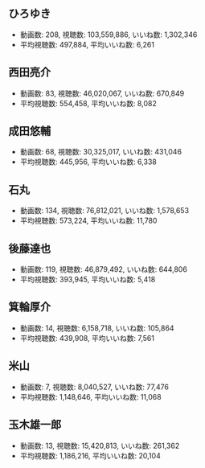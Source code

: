 ## ひろゆき

-   動画数: 208, 視聴数: 103,559,886, いいね数: 1,302,346
-   平均視聴数: 497,884, 平均いいね数: 6,261

## 西田亮介

-   動画数: 83, 視聴数: 46,020,067, いいね数: 670,849
-   平均視聴数: 554,458, 平均いいね数: 8,082

## 成田悠輔

-   動画数: 68, 視聴数: 30,325,017, いいね数: 431,046
-   平均視聴数: 445,956, 平均いいね数: 6,338

## 石丸

-   動画数: 134, 視聴数: 76,812,021, いいね数: 1,578,653
-   平均視聴数: 573,224, 平均いいね数: 11,780

## 後藤達也

-   動画数: 119, 視聴数: 46,879,492, いいね数: 644,806
-   平均視聴数: 393,945, 平均いいね数: 5,418

## 箕輪厚介

-   動画数: 14, 視聴数: 6,158,718, いいね数: 105,864
-   平均視聴数: 439,908, 平均いいね数: 7,561

## 米山

-   動画数: 7, 視聴数: 8,040,527, いいね数: 77,476
-   平均視聴数: 1,148,646, 平均いいね数: 11,068

## 玉木雄一郎

-   動画数: 13, 視聴数: 15,420,813, いいね数: 261,362
-   平均視聴数: 1,186,216, 平均いいね数: 20,104
